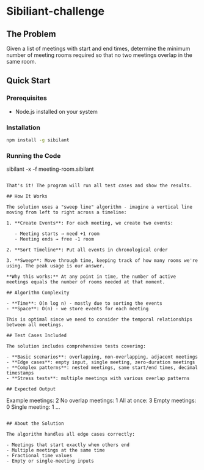 # Sibiliant-challenge

## The Problem

Given a list of meetings with start and end times, determine the minimum number of meeting rooms required so that no two meetings overlap in the same room.

## Quick Start

### Prerequisites

- Node.js installed on your system

### Installation

```bash
npm install -g sibilant
```

### Running the Code

sibilant -x -f meeting-room.sibilant

```

That's it! The program will run all test cases and show the results.

## How It Works

The solution uses a "sweep line" algorithm - imagine a vertical line moving from left to right across a timeline:

1. **Create Events**: For each meeting, we create two events:

   - Meeting starts → need +1 room
   - Meeting ends → free -1 room

2. **Sort Timeline**: Put all events in chronological order

3. **Sweep**: Move through time, keeping track of how many rooms we're using. The peak usage is our answer.

**Why this works:** At any point in time, the number of active meetings equals the number of rooms needed at that moment.

## Algorithm Complexity

- **Time**: O(n log n) - mostly due to sorting the events
- **Space**: O(n) - we store events for each meeting

This is optimal since we need to consider the temporal relationships between all meetings.

## Test Cases Included

The solution includes comprehensive tests covering:

- **Basic scenarios**: overlapping, non-overlapping, adjacent meetings
- **Edge cases**: empty input, single meeting, zero-duration meetings
- **Complex patterns**: nested meetings, same start/end times, decimal timestamps
- **Stress tests**: multiple meetings with various overlap patterns

## Expected Output

```

Example meetings: 2
No overlap meetings: 1
All at once: 3
Empty meetings: 0
Single meeting: 1
...

```

## About the Solution

The algorithm handles all edge cases correctly:

- Meetings that start exactly when others end
- Multiple meetings at the same time
- Fractional time values
- Empty or single-meeting inputs
```
